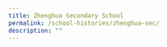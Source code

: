 ```yaml
---
title: Zhenghua Secondary School
permalink: /school-histories/zhenghua-sec/
description: ""
---
```

